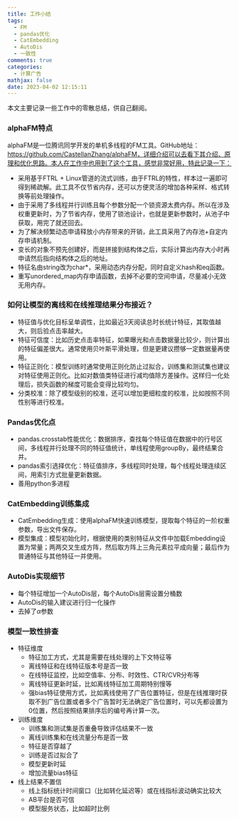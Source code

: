```yaml
---
title: 工作小结
tags:
  - FM
  - pandas优化
  - CatEmbedding
  - AutoDis
  - 一致性
comments: true
categories:
  - 计算广告
mathjax: false
date: 2023-04-02 12:15:11
---
```


本文主要记录一些工作中的零散总结，供自己翻阅。

### alphaFM特点

alphaFM是一位腾讯同学开发的单机多线程的FM工具。GitHub地址：https://github.com/CastellanZhang/alphaFM，详细介绍可以去看下其介绍、原理和优化思路。本人在工作中也用到了这个工具，感觉非常好用，特此记录一下：

* 采用基于FTRL + Linux管道的流式训练，由于FTRL的特性，样本过一遍即可得到稀疏解。此工具不仅节省内存，还可以方便灵活的增加各种采样、格式转换等前处理操作。
* 由于采用了多线程并行训练且每个参数分配一个锁资源太费内存。所以在涉及权重更新时，为了节省内存，使用了锁池设计，也就是更新参数时，从池子中获取，用完了就还回去。
* 为了解决频繁动态申请释放小内存带来的开销，此工具采用了内存池+自定内存申请机制。
* 变长的对象不预先创建好，而是拼接到结构体之后，实际计算出内存大小时再申请然后指向结构体之后的地址。
* 特征名由string改为char*，采用动态内存分配，同时自定义hash和eq函数。
* 重写unordered_map内存申请函数，去掉不必要的空间申请，尽量减小无效无用内存。

### 如何让模型的离线和在线推理结果分布接近？

* 特征值与优化目标呈单调性，比如最近3天阅读总时长统计特征，其取值越大，则后验点击率越大。
* 特征可信度：比如历史点击率特征，如果曝光和点击数据量比较少，则计算出的特征偏差很大。通常使用贝叶斯平滑处理，但是更建议攒够一定数据量再使用。
* 特征正则化：模型训练时通常使用正则化防止过拟合，训练集和测试集也建议对特征使用正则化。比如对数值类特征进行减均值除方差操作。这样归一化处理后，损失函数的梯度可能会变得比较均匀。
* 分类校准：除了模型级别的校准，还可以增加更细粒度的校准，比如按照不同性别等进行校准。

### Pandas优化点

* pandas.crosstab性能优化：数据排序，查找每个特征值在数据中的行号区间，多线程并行处理不同的特征值统计，单线程使用groupBy，最终结果合并。
* pandas索引选择优化：特征值排序，多线程同时处理，每个线程处理连续区间，用索引方式批量更新数据。
* 善用python多进程

### CatEmbedding训练集成

* CatEmbedding生成：使用alphaFM快速训练模型，提取每个特征的一阶权重参数，导出文件保存。
* 模型集成：模型初始化时，根据使用的类别特征从文件中加载Embedding设置为常量；两两交叉生成方阵，然后取方阵上三角元素拉平成向量；最后作为普通特征与其他特征一并使用。

### AutoDis实现细节

* 每个特征增加一个AutoDis层，每个AutoDis层需设置分桶数
* AutoDis的输入建议进行归一化操作
* 去掉了$\alpha$参数

### 模型一致性排查

* 特征维度
  * 特征加工方式，尤其是需要在线处理的上下文特征等
  * 离线特征和在线特征版本号是否一致
  * 在线特征监控，比如空值率、分布、时效性、CTR/CVR分布等
  * 离线特征更新时延，比如离线特征加工周期特别慢等
  * 强bias特征使用方式，比如离线使用了广告位置特征，但是在线推理时获取不到广告位置或者多个广告暂时无法确定广告位置时，可以先都设置为0位置，然后按照结果排序后的编号再计算一次。
* 训练维度
  * 训练集和测试集是否重叠导致评估结果不一致
  * 离线训练集和在线流量分布是否一致
  * 特征是否穿越了
  * 训练是否过拟合了
  * 模型更新时延
  * 增加流量bias特征
* 线上结果不置信
  * 线上指标统计时间窗口（比如转化延迟等）或在线指标波动确实比较大
  * AB平台是否可信
  * 模型服务状态，比如超时比例

